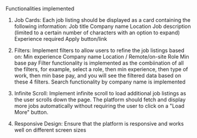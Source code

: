 Functionalities implemented
1. Job Cards: Each job listing should be displayed as a card containing the following information:
Job title
Company name
Location
Job description (limited to a certain number of characters with an option to expand)
Experience required
Apply button/link

2. Filters: Implement filters to allow users to refine the job listings based on:
Min experience
Company name
Location / Remote/on-site
Role
Min base pay
Filter functionality is implemented as the combiination of all the filters, for example, select a role, then min experience, then type of work, then min base pay, and you will see the filtered data based on these  4 filters.
Search functionality by company name is implemented

3. Infinite Scroll: Implement infinite scroll to load additional job listings as the user scrolls down the page. The platform should fetch and display more jobs automatically without requiring the user to click on a "Load More" button.

4. Responsive Design: Ensure that the platform is responsive and works well on different screen sizes
